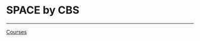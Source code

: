 # SPACE by CBS

---

[Courses](SPACE%20by%20CBS%20dacc886556b54358bb652ec6e29a4268/Courses%201a0f0a8700d34386876bd5ce1c359f51.csv)